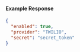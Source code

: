 <!-- Code generated for API Clients. DO NOT EDIT. -->
#### Example Response
```json
{
  "enabled": true,
  "provider": "TWILIO",
  "secret": "secret_token"
}
